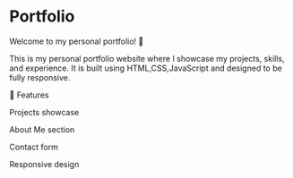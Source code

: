 # Portfolio
Welcome to my personal portfolio! 🚀

This is my personal portfolio website where I showcase my projects, skills, and experience. It is built using HTML,CSS,JavaScript and designed to be fully responsive.

🔹 Features

Projects showcase

About Me section

Contact form

Responsive design
